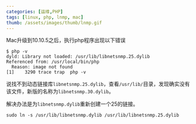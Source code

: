 ```yaml
---
categories: [运维,PHP]
tags: [linux, php, lnmp, mac]
thumb: /assets/images/thumb/lnmp.gif
---
```



Mac升级到10.10.5之后，执行php程序出现以下错误

    $ php -v
    dyld: Library not loaded: /usr/lib/libnetsnmp.25.dylib
    Referenced from: /usr/local/bin/php
      Reason: image not found
    [1]    3290 trace trap  php -v

说找不到动态链接库`libnetsnmp.25.dylib`，查看`/usr/lib/`目录，发现确实没有该文件，新版的名称为`libnetsnmp.30.dylib`。

解决办法是为`libnetsnmp.dylib`重新创建一个25的链接。

<!--more-->

    sudo ln -s /usr/lib/libnetsnmp.dylib /usr/lib/libnetsnmp.25.dylib

